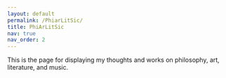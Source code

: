 ```yaml
---
layout: default
permalink: /PhiarLitSic/
title: PhiArLitSic
nav: true
nav_order: 2
---
```


This is the page for displaying my thoughts and works on philosophy, art, literature, and music.